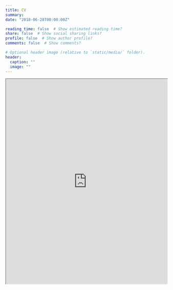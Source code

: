 ```yaml
---
title: CV
summary: 
date: "2018-06-28T00:00:00Z"

reading_time: false  # Show estimated reading time?
share: false  # Show social sharing links?
profile: false  # Show author profile?
comments: false  # Show comments?

# Optional header image (relative to `static/media/` folder).
header:
  caption: ""
  image: ""
---
```

<div style="-webkit-overflow-scrolling:touch;position:relative"><iframe src="https://docs.google.com/gview?&amp;embedded=true&amp;url=https://eisape.github.io/eisape_files/cv.pdf&amp;embedded=true&amp;pid=explorer&amp;efh=false&amp;a=v&amp;chrome=false&amp;" width="100%" height="640px" seamless=""></iframe> </div>



